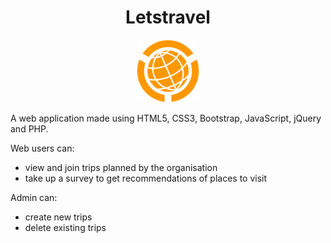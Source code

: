<div align="center">
	<h1>Letstravel</h1>
	<img src="./images/favicon.png" height="100" width="100">
</div>

A web application made using HTML5, CSS3, Bootstrap, JavaScript, jQuery and PHP.	


Web users can:
* view and join trips planned by the organisation
* take up a survey to get recommendations of places to visit

Admin can:
* create new trips
* delete existing trips


